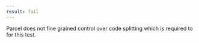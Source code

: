```yaml
---
result: fail
---
```


Parcel does not fine grained control over code splitting which is required to for this test.
